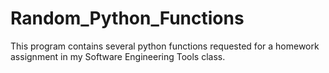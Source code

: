 # Random_Python_Functions

This program contains several python functions requested for a homework assignment in my Software Engineering Tools class.
